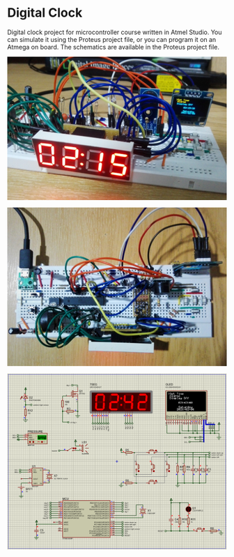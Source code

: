 # Digital Clock

Digital clock project for microcontroller course written in Atmel Studio. You can simulate it using the Proteus project file, or you can program it on an Atmega on board. The schematics are available in the Proteus project file.

![Side View](/Image/side-view.jpg)

![Top view](/Image/top-view.jpg)

![Simulation in Proteus](/Image/simulation.png)